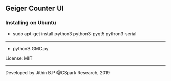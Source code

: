 ## Geiger Counter UI

### Installing on Ubuntu
+ sudo apt-get install python3 python3-pyqt5 python3-serial


---
+ python3 GMC.py


License: MIT



---
Developed by Jithin B.P @CSpark Research, 2019
